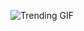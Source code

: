 ![Trending GIF](https://media1.giphy.com/media/v1.Y2lkPThiYjIxNzcyNXQ3ZThmNXYzcHk3Z2s0emh2cHE3a3VuOXdnajNseTFveTdwZ3FtMiZlcD12MV9naWZzX3NlYXJjaCZjdD1n/rplvK3z0IzLqBxVJWk/giphy.gif)
